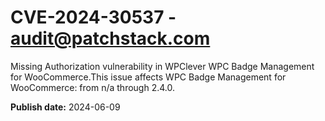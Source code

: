 # CVE-2024-30537 - audit@patchstack.com

Missing Authorization vulnerability in WPClever WPC Badge Management for WooCommerce.This issue affects WPC Badge Management for WooCommerce: from n/a through 2.4.0.

**Publish date:** 2024-06-09
